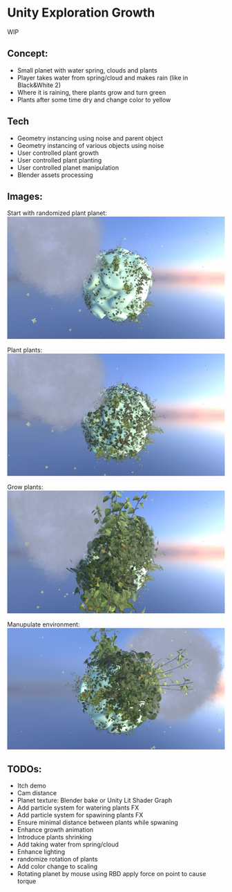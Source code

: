 # Unity Exploration Growth

WIP

## Concept:
* Small planet with water spring, clouds and plants
* Player takes water from spring/cloud and makes rain (like in Black&White 2)
* Where it is raining, there plants grow and turn green
* Plants after some time dry and change color to yellow

## Tech
* Geometry instancing using noise and parent object
* Geometry instancing of various objects using noise
* User controlled plant growth
* User controlled plant planting
* User controlled planet manipulation
* Blender assets processing

## Images:

Start with randomized plant planet:
![](Gallery/ini.png)

Plant plants:
![](Gallery/plant.png)

Grow plants:
![](Gallery/scale.png)

Manupulate environment:
![](Gallery/rotate.png)

## TODOs:
* Itch demo
* Cam distance
* Planet texture: Blender bake or Unity Lit Shader Graph
* Add particle system for watering plants FX
* Add particle system for spawining plants FX
* Ensure minimal distance between plants while spwaning
* Enhance growth animation
* Introduce plants shrinking
* Add taking water from spring/cloud
* Enhance lighting
* randomize rotation of plants
* Add color change to scaling
* Rotating planet by mouse using RBD apply force on point to cause torque